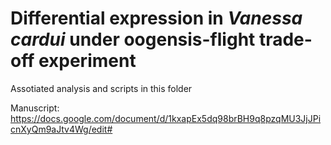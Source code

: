 # Differential expression in *Vanessa cardui* under oogensis-flight trade-off experiment

Assotiated analysis and scripts in this folder

Manuscript:
https://docs.google.com/document/d/1kxapEx5dq98brBH9q8pzqMU3JjJPicnXyQm9aJtv4Wg/edit#
